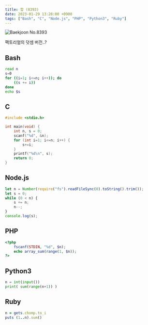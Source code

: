 ```yaml
---
title: 합 (8393)
date: 2023-01-29 13:28:00 +0900
tags: ["Bash", "C", "Node.js", "PHP", "Python3", "Ruby"]
---
```


![Baekjoon No.8393](https://cdn.jsdelivr.net/gh/kimzuni/cdn/blog/baekjoon-8393.png)

팩토리얼의 덧셈 버전..?

## Bash

```bash
read n
s=0
for ((i=1; i<=n; i++)); do
	((s += i))
done
echo $s
```

## C

```c
#include <stdio.h>

int main(void) {
	int n, s = 0;
	scanf("%d", &n);
	for (int i=1; i<=n; i++) {
		s+=i;
	}
	printf("%d\n", s);
	return 0;
}
```

## Node.js

```javascript
let n = Number(require("fs").readFileSync(0).toString().trim());
let s = 0;
while (0 < n) {
	s += n;
	n--;
}
console.log(s);
```

## PHP

```php
<?php
	fscanf(STDIN, "%d", $n);
	echo array_sum(range(1, $n));
?>
```

## Python3

```python
n = int(input())
print( sum(range(n+1)) )
```

## Ruby

```ruby
n = gets.chomp.to_i
puts (1..n).sum()
```
